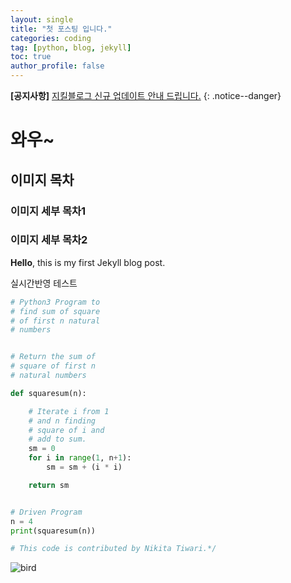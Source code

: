```yaml
---
layout: single
title: "첫 포스팅 입니다."
categories: coding
tag: [python, blog, jekyll]
toc: true
author_profile: false
---
```


**[공지사항]** [지킬블로그 신규 업데이트 안내 드립니다.](https://mmistakes.github.io/minimal-mistakes/docs/quick-start-guide/)
{: .notice--danger}

# 와우~

## 이미지 목차

### 이미지 세부 목차1

### 이미지 세부 목차2

**Hello**, this is my first Jekyll blog post.

실시간반영 테스트

```python
# Python3 Program to
# find sum of square
# of first n natural
# numbers


# Return the sum of
# square of first n
# natural numbers

def squaresum(n):

    # Iterate i from 1
    # and n finding
    # square of i and
    # add to sum.
    sm = 0
    for i in range(1, n+1):
        sm = sm + (i * i)

    return sm


# Driven Program
n = 4
print(squaresum(n))

# This code is contributed by Nikita Tiwari.*/
```

![bird](../../images/2025-02-12-first/bird.png)
